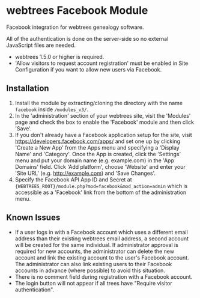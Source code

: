 webtrees Facebook Module
========================

Facebook integration for webtrees genealogy software.

All of the authentication is done on the server-side so no external JavaScript files are needed.

* webtrees 1.5.0 or higher is required.
* 'Allow visitors to request account registration' must be enabled in Site Configuration if you want
  to allow new users via Facebook.

## Installation ##
1. Install the module by extracting/cloning the directory with the name `facebook` inside ```/modules_v3/```.
2. In the 'administration' section of your webtrees site, visit the 'Modules' page and check the box to
   enable the 'Facebook' module and then click 'Save'.
3. If you don't already have a Facebook application setup for the site, visit
   https://developers.facebook.com/apps/ and set one up by clicking 'Create a New App' from the
   Apps menu and specifying a 'Display Name' and 'Category'. Once the App is created, click the
   'Settings' menu and put your domain name (e.g. example.com) in the 'App Domains' field.
   Click 'Add platform', choose 'Website' and enter your 'Site URL' (e.g. http://example.com) and
   'Save Changes'.
4. Specify the Facebook API App ID and Secret at ```{WEBTREES_ROOT}/module.php?mod=facebook&mod_action=admin```
   which is accessible as a 'Facebook' link from the bottom of the administration menu.

## Known Issues ##
* If a user logs in with a Facebook account which uses a different email address than their existing
  webtrees email address, a second account will be created for the same individual. If administrator
  approval is required for new accounts, the administrator can delete the new account and link the
  existing account to the user's Facebook account. The administrator can also link existing users to
  their Facebook accounts in advance (where possible) to avoid this situation.
* There is no comment field during registration with a Facebook account.
* The login button will not appear if all trees have "Require visitor authentication".
